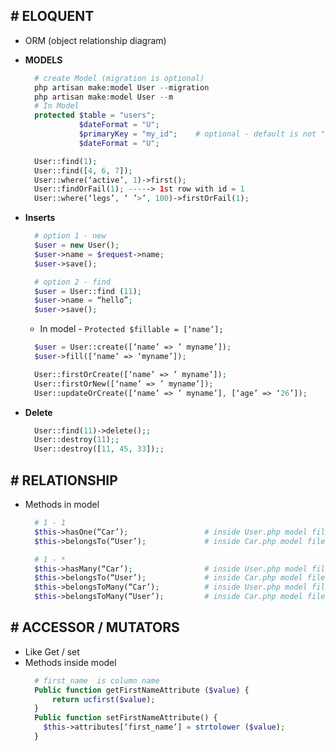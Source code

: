 ## # ELOQUENT

- ORM (object relationship diagram)
- **MODELS**

  ```php
    # create Model (migration is optional)
    php artisan make:model User --migration
    php artisan make:model User --m
    # In Model
    protected $table = "users";
              $dateFormat = "U";
              $primaryKey = "my_id";    # optional - default is not "id"
              $dateFormat = "U";
  ```

  ```php
    User::find(1);
    User::find([4, 6, 7]);
    User::where(‘active’, 1)->first();
    User::findOrFail(1); -----> 1st row with id = 1
    User::where(‘legs’, ‘ ’>’, 100)->firstOrFail(1);
  ```

- **Inserts**

  ```php
    # option 1 - new
    $user = new User();
    $user->name = $request->name;
    $user->save();

    # option 2 - find
    $user = User::find (11);
    $user->name = “hello”;
    $user->save();
  ```

  - In model - `Protected $fillable = [‘name’];`

  ```php
    $user = User::create([‘name’ => ’ myname’]);
    $user->fill([‘name’ => ‘myname’]);

    User::firstOrCreate([‘name’ => ’ myname’]);
    User::firstOrNew([‘name’ => ’ myname’]);
    User::updateOrCreate([‘name’ => ’ myname’], [‘age’ => ‘26’]);
  ```

- **Delete**
  ```php
    User::find(11)->delete();;
    User::destroy(11);;
    User::destroy([11, 45, 33]);;
  ```

## # RELATIONSHIP

- Methods in model

  ```php
    # 1 - 1
    $this->hasOne(“Car’);                 # inside User.php model file
    $this->belongsTo(“User’);             # inside Car.php model file

    # 1 - *
    $this->hasMany(“Car’);                # inside User.php model file
    $this->belongsTo(“User’);             # inside Car.php model file
    $this->belongsToMany(“Car’);          # inside User.php model file
    $this->belongsToMany(“User’);         # inside Car.php model file
  ```

## # ACCESSOR / MUTATORS

- Like Get / set
- Methods inside model
  ```php
    # first_name  is column name
    Public function getFirstNameAttribute ($value) {
    	return ucfirst($value);
    }
    Public function setFirstNameAttribute() {
      $this->attributes[‘first_name’] = strtolower ($value);
    }
  ```
